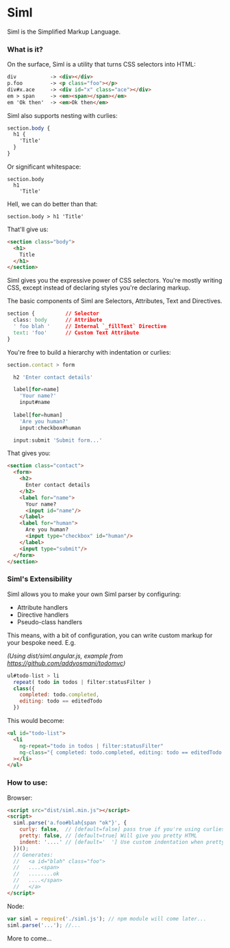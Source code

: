 # Siml

Siml is the Simplified Markup Language. 

### What is it?

On the surface, Siml is a utility that turns CSS selectors into HTML:

```html
div           -> <div></div>
p.foo         -> <p class="foo"></p>
div#x.ace     -> <div id="x" class="ace"></div>
em > span     -> <em><span></span></em>
em 'Ok then'  -> <em>Ok then</em>
```

Siml also supports nesting with curlies:

```css
section.body {
  h1 {
    'Title'
  }
}
```

Or significant whitespace:

```text
section.body
  h1
    'Title'
```

Hell, we can do better than that:

```text
section.body > h1 'Title'
```

That'll give us:

```html
<section class="body">
  <h1>
    Title
  </h1>
</section>
```

Siml gives you the expressive power of CSS selectors. You're mostly writing CSS, except instead of declaring styles you're declaring markup.

The basic components of Siml are Selectors, Attributes, Text and Directives. 

```css
section {          // Selector
  class: body      // Attribute
  ' foo blah '     // Internal `_fillText` Directive
  text: 'foo'      // Custom Text Attribute
}
```

You're free to build a hierarchy with indentation or curlies:

```js
section.contact > form

  h2 'Enter contact details'

  label[for=name]
    'Your name?'
    input#name
  
  label[for=human]
    'Are you human?'
    input:checkbox#human

  input:submit 'Submit form...'
```

That gives you:

```html
<section class="contact">
  <form>
    <h2>
      Enter contact details
    </h2>
    <label for="name">
      Your name?
      <input id="name"/>
    </label>
    <label for="human">
      Are you human?
      <input type="checkbox" id="human"/>
    </label>
    <input type="submit"/>
  </form>
</section>
```

### Siml's Extensibility

Siml allows you to make your own Siml parser by configuring:

 * Attribute handlers
 * Directive handlers
 * Pseudo-class handlers

This means, with a bit of configuration, you can write custom markup for your bespoke need. E.g.

*(Using dist/siml.angular.js, example from https://github.com/addyosmani/todomvc)*

```js
ul#todo-list > li
  repeat( todo in todos | filter:statusFilter )
  class({
    completed: todo.completed,
    editing: todo == editedTodo
  })
```

This would become:

```html
<ul id="todo-list">
  <li
    ng-repeat="todo in todos | filter:statusFilter"
    ng-class="{ completed: todo.completed, editing: todo == editedTodo }"
  ></li>
</ul>
```

### How to use:

Browser:

```html
<script src="dist/siml.min.js"></script>
<script>
  siml.parse('a.foo#blah{span "ok"}', {
  	curly: false,  // [default=false] pass true if you're using curlies for hierarchy
  	pretty: false, // [default=true] Will give you pretty HTML
  	indent: '....' // [default='  '] Use custom indentation when pretty=true
  })();
  // Generates:
  //   <a id="blah" class="foo">
  //   ....<span>
  //   ........ok
  //   ....</span>
  //   </a>
</script>
```

Node:

```js
var siml = require('./siml.js'); // npm module will come later...
siml.parse('...'); //...
```

More to come...
